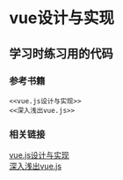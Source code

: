 # vue设计与实现
## 学习时练习用的代码
### 参考书籍
```
<<vue.js设计与实现>>
<<深入浅出vue.js>>
```
### 相关链接
[vue.js设计与实现](https://book.douban.com/subject/35768338/)<br/>
[深入浅出vue.js](https://book.douban.com/subject/32581281/)